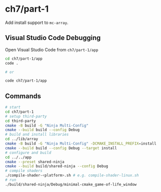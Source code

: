 # ch7/part-1

Add install support to `mc-array`.

## Visual Studio Code Debugging

Open Visual Studio Code from `ch7/part-1/app`

```bash
cd ch7/part-1/app
code .

# or

code ch7/part-1/app
```

## Commands

```bash
# start
cd ch7/part-1
# setup third-party
cd third-party
cmake -B build -G "Ninja Multi-Config"
cmake --build build --config Debug
# build and install libraries
cd ../lib/array
cmake -B build -G "Ninja Multi-Config" -DCMAKE_INSTALL_PREFIX=install
cmake --build build --config Debug --target install
# configure and build
cd ../../app
cmake --preset shared-ninja
cmake --build build/shared-ninja --config Debug
# compile shaders
./compile-shader-<platform>.sh # e.g. compile-shader-linux.sh
# run
./build/shared-ninja/Debug/minimal-cmake_game-of-life_window
```
